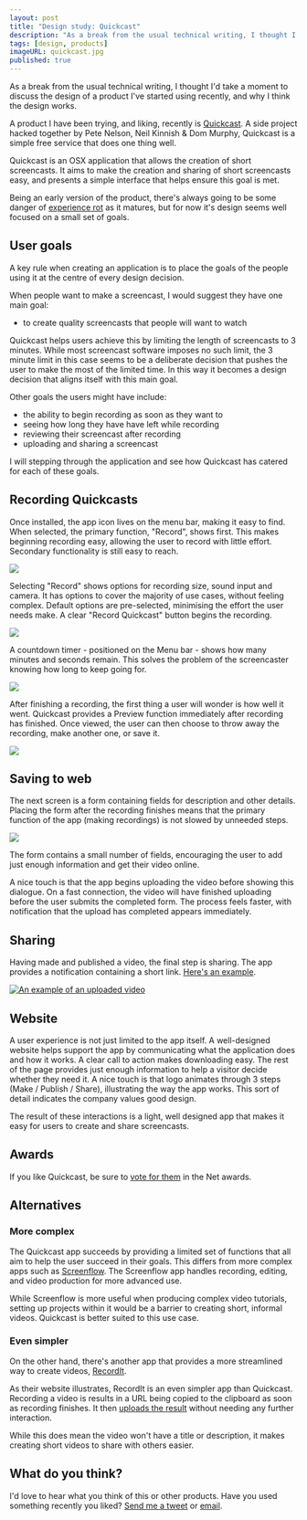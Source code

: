 ```yaml
---
layout: post
title: "Design study: Quickcast"
description: "As a break from the usual technical writing, I thought I'd take a moment to discuss the design of a product I've started using recently, and why I think the design works."
tags: [design, products]
imageURL: quickcast.jpg
published: true
---
```


As a break from the usual technical writing, I thought I'd take a moment to discuss the design of a product I've started using recently, and why I think the design works.

A product I have been trying, and liking, recently is [Quickcast](http://quickcast.io/). A side project hacked together by Pete Nelson, Neil Kinnish & Dom Murphy, Quickcast is a simple free service that does one thing well.

Quickcast is an OSX application that allows the creation of short screencasts. It aims to make the creation and sharing of short screencasts easy, and presents a simple interface that helps ensure this goal is met.

Being an early version of the product, there's always going to be some danger of [experience rot](http://www.uie.com/articles/experience_rot/) as it matures, but for now it's design seems well focused on a small set of goals.

## User goals

A key rule when creating an application is to place the goals of the people using it at the centre of every design decision.

When people want to make a screencast, I would suggest they have one main goal:

* to create quality screencasts that people will want to watch

Quickcast helps users achieve this by limiting the length of screencasts to 3 minutes. While most screencast software imposes no such limit, the 3 minute limit in this case seems to be a deliberate decision that pushes the user to make the most of the limited time. In this way it becomes a design decision that aligns itself with this main goal.

Other goals the users might have include:

* the ability to begin recording as soon as they want to
* seeing how long they have have left while recording
* reviewing their screencast after recording
* uploading and sharing a screencast

I will stepping through the application and see how Quickcast has catered for each of these goals.

## Recording Quickcasts

Once installed, the app icon lives on the menu bar, making it easy to find. When selected, the primary function, "Record", shows first. This makes beginning recording easy, allowing the user to record with little effort. Secondary functionality is still easy to reach.

![](http://i.imgur.com/wqDeBpU.png)

Selecting "Record" shows options for recording size, sound input and camera. It has options to cover the majority of use cases, without feeling complex. Default options are pre-selected, minimising the effort the user needs make. A clear "Record Quickcast" button begins the recording.

![](http://i.imgur.com/SFtMgWq.jpg)

A countdown timer - positioned on the Menu bar - shows how many minutes and seconds remain. This solves the problem of the screencaster knowing how long to keep going for.

![](http://i.imgur.com/oPKvhuf.png)

After finishing a recording, the first thing a user will wonder is how well it went. Quickcast provides a Preview function immediately after recording has finished. Once viewed, the user can then choose to throw away the recording, make another one, or save it.

![](http://i.imgur.com/wev6cDU.png)

## Saving to web

The next screen is a form containing fields for description and other details. Placing the form after the recording finishes means that the primary function of the app (making recordings) is not slowed by unneeded steps.

![](http://i.imgur.com/Qtqxj0U.png)

The form contains a small number of fields, encouraging the user to add just enough information and get their video online.

A nice touch is that the app begins uploading the video before showing this dialogue. On a fast connection, the video will have finished uploading before the user submits the completed form. The process feels faster, with notification that the upload has completed appears immediately.

## Sharing

Having made and published a video, the final step is sharing. The app provides a notification containing a short link. [Here's an example](http://quick.as/pmljfj6m).

[![An example of an uploaded video](http://i.imgur.com/JMYzt2v.png)](http://quick.as/j2dacrrp)

## Website

A user experience is not just limited to the app itself. A well-designed website helps support the app by communicating what the application does and how it works. A clear call to action makes downloading easy. The rest of the page provides just enough information to help a visitor decide whether they need it. A nice touch is that logo animates through 3 steps (Make / Publish / Share), illustrating the way the app works. This sort of detail indicates the company values good design.

The result of these interactions is a light, well designed app that makes it easy for users to create and share screencasts.

## Awards

If you like Quickcast, be sure to [vote for them](https://thenetawards.com/vote/side-project/quick-cast/) in the Net awards.

## Alternatives

### More complex

The Quickcast app succeeds by providing a limited set of functions that all aim to help the user succeed in their goals. This differs from more complex apps such as [Screenflow](http://www.telestream.net/Screenflow/). The Screenflow app handles recording, editing, and video production for more advanced use.

While Screenflow is more useful when producing complex video tutorials, setting up projects within it would be a barrier to creating short, informal videos. Quickcast is better suited to this use case.

### Even simpler

On the other hand, there's another app that provides a more streamlined way to create videos, [RecordIt](http://recordit.co).

As their website illustrates, RecordIt is an even simpler app than Quickcast. Recording a video is results in a URL being copied to the clipboard as soon as recording finishes. It then [uploads the result](http://recordit.co/qsYu6N) without needing any further interaction.

While this does mean the video won't have a title or description, it makes creating short videos to share with others easier.

## What do you think?

I'd love to hear what you think of this or other products. Have you used something recently you liked? [Send me a tweet](http://twitter.com/donovanh) or [email](mailto:d@hop.ie).
